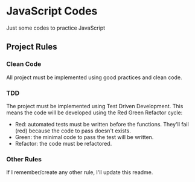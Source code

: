 # JavaScript Codes

Just some codes to practice JavaScript

## Project Rules

### Clean Code

All project must be implemented using good practices and clean code.

### TDD

The project must be implemented using Test Driven Development. This means the code will be developed using the Red Green Refactor cycle:

- Red: automated tests must be written before the functions. They'll fail (red) because the code to pass doesn't exists.
- Green: the minimal code to pass the test will be written.
- Refactor: the code must be refactored.

### Other Rules

If I remember/create any other rule, I'll update this readme.
